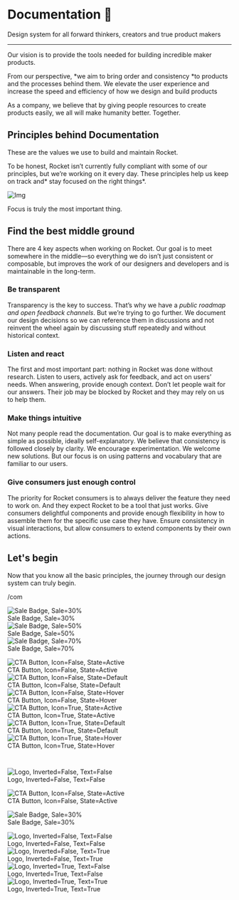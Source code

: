 
# Documentation 🚀

Design system for all forward thinkers, creators and true product makers

---

Our vision is to provide the tools needed for building incredible maker products.

From our perspective, *we aim to bring order and consistency *to products and the processes behind them. We elevate the user experience and increase the speed and efficiency of how we design and build products

As a company, we believe that by giving people resources to create products easily, we all will make humanity better. Together.

## Principles behind Documentation

These are the values we use to build and maintain Rocket.

To be honest, Rocket isn’t currently fully compliant with some of our principles, but we’re working on it every day. These principles help us keep on track and* stay focused on the right things*.

![Img](https://studio-assets.supernova.io/design-systems/14533/9289758a-6300-472a-bbc6-a57098081abf.jpeg)

Focus is truly the most important thing.

## Find the best middle ground

There are 4 key aspects when working on Rocket. Our goal is to meet somewhere in the middle—so everything we do isn’t just consistent or composable, but improves the work of our designers and developers and is maintainable in the long-term.

### Be transparent

Transparency is the key to success. That’s why we have a *public roadmap and open feedback channels*. But we’re trying to go further. We document our design decisions so we can reference them in discussions and not reinvent the wheel again by discussing stuff repeatedly and without historical context.

### Listen and react

The first and most important part: nothing in Rocket was done without research. Listen to users, actively ask for feedback, and act on users’ needs. When answering, provide enough context. Don’t let people wait for our answers. Their job may be blocked by Rocket and they may rely on us to help them.

### Make things intuitive

Not many people read the documentation. Our goal is to make everything as simple as possible, ideally self-explanatory. We believe that consistency is followed closely by clarity. We encourage experimentation. We welcome new solutions. But our focus is on using patterns and vocabulary that are familiar to our users.

### Give consumers just enough control

The priority for Rocket consumers is to always deliver the feature they need to work on. And they expect Rocket to be a tool that just works. Give consumers delightful components and provide enough flexibility in how to assemble them for the specific use case they have. Ensure consistency in visual interactions, but allow consumers to extend components by their own actions.

## Let's begin

Now that you know all the basic principles, the journey through our design system can truly begin.

/com

  
![Sale Badge, Sale=30%](https://studio-assets.supernova.io/design-systems/14533/1e309b9d-ed34-419f-8993-7dcc38377e20.png)  
Sale Badge, Sale=30%  
![Sale Badge, Sale=50%](https://studio-assets.supernova.io/design-systems/14533/9510197f-28fd-4da8-a101-c161db13ed18.png)  
Sale Badge, Sale=50%  
![Sale Badge, Sale=70%](https://studio-assets.supernova.io/design-systems/14533/0f1a47fc-e3cd-4b08-b2d7-4128b0e8729f.png)  
Sale Badge, Sale=70%  


  
![CTA Button, Icon=False, State=Active](https://studio-assets.supernova.io/design-systems/14533/e1e2bcbe-e978-4080-af29-1e81571aae46.png)  
CTA Button, Icon=False, State=Active  
![CTA Button, Icon=False, State=Default](https://studio-assets.supernova.io/design-systems/14533/5ade5f32-9723-4ed2-a839-72dcb406c025.png)  
CTA Button, Icon=False, State=Default  
![CTA Button, Icon=False, State=Hover](https://studio-assets.supernova.io/design-systems/14533/1f37da00-ba78-4504-a26d-54de21cbf84a.png)  
CTA Button, Icon=False, State=Hover  
![CTA Button, Icon=True, State=Active](https://studio-assets.supernova.io/design-systems/14533/27ea057d-c666-4f2b-9ff7-e611cbba9248.png)  
CTA Button, Icon=True, State=Active  
![CTA Button, Icon=True, State=Default](https://studio-assets.supernova.io/design-systems/14533/64e49bc6-6e89-4518-965a-76de61d6da70.png)  
CTA Button, Icon=True, State=Default  
![CTA Button, Icon=True, State=Hover](https://studio-assets.supernova.io/design-systems/14533/fbf48090-ac69-44ea-ac41-0d55172ab610.png)  
CTA Button, Icon=True, State=Hover  


```javascript  
  
```

  
![Logo, Inverted=False, Text=False](https://studio-assets.supernova.io/design-systems/14533/d43b9c36-29b2-4a7e-9a8b-088ea70f3bd1.png)  
Logo, Inverted=False, Text=False  


  
  


  
![CTA Button, Icon=False, State=Active](https://studio-assets.supernova.io/design-systems/14533/e1e2bcbe-e978-4080-af29-1e81571aae46.png)  
CTA Button, Icon=False, State=Active  


  
![Sale Badge, Sale=30%](https://studio-assets.supernova.io/design-systems/14533/1e309b9d-ed34-419f-8993-7dcc38377e20.png)  
Sale Badge, Sale=30%  


  
![Logo, Inverted=False, Text=False](https://studio-assets.supernova.io/design-systems/14533/d43b9c36-29b2-4a7e-9a8b-088ea70f3bd1.png)  
Logo, Inverted=False, Text=False  
![Logo, Inverted=False, Text=True](https://studio-assets.supernova.io/design-systems/14533/f1e59b14-d544-4c80-bbad-84d0e8a3a6a3.png)  
Logo, Inverted=False, Text=True  
![Logo, Inverted=True, Text=False](https://studio-assets.supernova.io/design-systems/14533/46682f20-f89c-41de-a7f3-fa3fc2a52464.png)  
Logo, Inverted=True, Text=False  
![Logo, Inverted=True, Text=True](https://studio-assets.supernova.io/design-systems/14533/9f245e8c-6b6a-438e-a22e-627fdccd4bd0.png)  
Logo, Inverted=True, Text=True  
